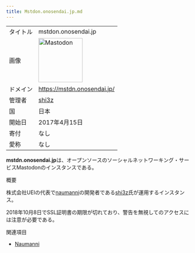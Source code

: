 ```yaml
---
title: Mstdon.onosendai.jp.md
---
```

<div class="mw-parser-output">

|          |                                                                                                                                                                                                                                                                                                                                       |
|----------|---------------------------------------------------------------------------------------------------------------------------------------------------------------------------------------------------------------------------------------------------------------------------------------------------------------------------------------|
| タイトル | mstdon.onosendai.jp                                                                                                                                                                                                                                                                                                                   |
| 画像     | <a href="/%E3%83%95%E3%82%A1%E3%82%A4%E3%83%AB:Mastodon_logo.png" class="image" title="Mastodon"><img src="/images/thumb/0/00/Mastodon_logo.png/120px-Mastodon_logo.png" srcset="/images/thumb/0/00/Mastodon_logo.png/180px-Mastodon_logo.png 1.5x, /images/0/00/Mastodon_logo.png 2x" width="120" height="120" alt="Mastodon" /></a> |
| ドメイン | <a href="https://mstdn.onosendai.jp/" class="external free" rel="nofollow">https://mstdn.onosendai.jp/</a>                                                                                                                                                                                                                            |
| 管理者   | <a href="https://mstdn.onosendai.jp/@shi3z" class="external text" rel="nofollow">shi3z</a>                                                                                                                                                                                                                                            |
| 国       | 日本                                                                                                                                                                                                                                                                                                                                  |
| 開始日   | 2017年4月15日                                                                                                                                                                                                                                                                                                                         |
| 寄付     | なし                                                                                                                                                                                                                                                                                                                                  |
| 愛称     | なし                                                                                                                                                                                                                                                                                                                                  |

**mstdn.onosendai.jp**は、オープンソースのソーシャルネットワーキング・サービスMastodonのインスタンスである。

概要

株式会社UEIの代表で[naumanni](/Naumanni "Naumanni")の開発者である<a href="/Shi3z" class="new" title="Shi3z (存在しないページ)">shi3z</a>氏が運用するインスタンス。

2018年10月8日でSSL証明書の期限が切れており、警告を無視してのアクセスには注意が必要である。

関連項目

-   [Naumanni](/Naumanni "Naumanni")

</div>
